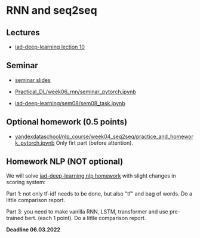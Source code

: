 # RNN and seq2seq

## Lectures
* [iad-deep-learning lection 10](https://www.youtube.com/watch?v=bAnx1E45rrE&list=PLEwK9wdS5g0qa3PIhR6HBDJD_QnrfP8Ei&index=47)





## Seminar
* [seminar slides](https://docs.google.com/presentation/d/1ca1vf3DbnznLRr5e_b4PbCxCmpVX6JkTTVVXPbWNcco/edit?usp=sharing)

* [Practical_DL/week06_rnn/seminar_pytorch.ipynb](
https://github.com/yandexdataschool/Practical_DL/blob/fall21/week06_rnn/seminar_pytorch.ipynb)
* [iad-deep-learning/sem08/sem08_task.ipynb](https://github.com/hse-ds/iad-deep-learning/blob/master/2021/seminars/sem08/sem08_task.ipynb)



## Optional homework (0.5 points)
* [yandexdataschool/nlp_course/week04_seq2seq/practice_and_homework_pytorch.ipynb](https://github.com/yandexdataschool/nlp_course/blob/2021/week04_seq2seq/practice_and_homework_pytorch.ipynb) Only firt part (before attention).

## Homework NLP (NOT optional)
We will solve [iad-deep-learning nlp homework](https://github.com/hse-ds/iad-deep-learning/blob/master/2021/homeworks/hw03/hw3_kaggle.ipynb) with slight changes in scoring system:

Part 1: not only tf-idf needs to be done, but also "tf" and bag of words. Do a little comparison report.

Part 3: you need to make vanilla RNN, LSTM, transformer and use pre-trained bert. (each 1 point). Do a little comparison report.

**Deadline 06.03.2022**
